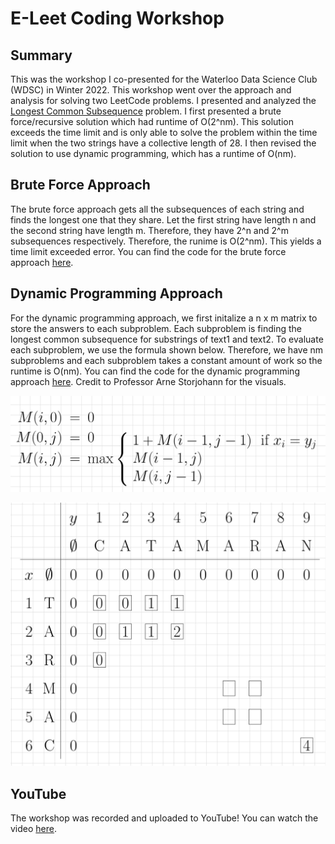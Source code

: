 # E-Leet Coding Workshop

## Summary

This was the workshop I co-presented for the Waterloo Data Science Club (WDSC) in Winter 2022. This workshop went over the approach and analysis for solving two LeetCode problems. I presented and analyzed the [Longest Common Subsequence](https://leetcode.com/problems/longest-common-subsequence/) problem. I first presented a brute force/recursive solution which had runtime of O(2^nm). This solution exceeds the time limit and is only able to solve the problem within the time limit when the two strings have a collective length of 28. I then revised the solution to use dynamic programming, which has a runtime of O(nm).

## Brute Force Approach

The brute force approach gets all the subsequences of each string and finds the longest one that they share. Let the first string have length n and the second string have length m. Therefore, they have 2^n and 2^m subsequences respectively. Therefore, the runime is O(2^nm). This yields a time limit exceeded error. You can find the code for the brute force approach [here](). 

## Dynamic Programming Approach

For the dynamic programming approach, we first initalize a n x m matrix to store the answers to each subproblem. Each subproblem is finding the longest common subsequence for substrings of text1 and text2. To evaluate each subproblem, we use the formula shown below. Therefore, we have nm subproblems and each subproblem takes a constant amount of work so the runtime is O(nm). You can find the code for the dynamic programming approach [here](). Credit to Professor Arne Storjohann for the visuals.

![Subproblem Formula](img/SubproblemFormula.jpg)

![Example DP Table](img/DPTable.jpg)

## YouTube

The workshop was recorded and uploaded to YouTube! You can watch the video [here]().
